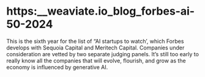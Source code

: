 # https:\_\_weaviate.io_blog_forbes-ai-50-2024

This is the sixth year for the list of “AI startups to watch’, which Forbes develops with Sequoia Capital and Meritech Capital. Companies under consideration are vetted by two separate judging panels. It’s still too early to really know all the companies that will evolve, flourish, and grow as the economy is influenced by generative AI.

